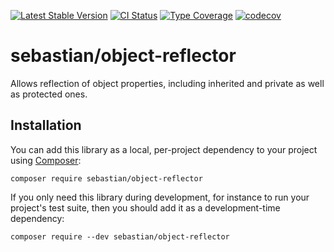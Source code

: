 [![Latest Stable Version](https://poser.pugx.org/sebastian/object-reflector/v/stable.png)](https://packagist.org/packages/sebastian/object-reflector)
[![CI Status](https://github.com/sebastianbergmann/object-reflector/workflows/CI/badge.svg)](https://github.com/sebastianbergmann/object-reflector/actions)
[![Type Coverage](https://shepherd.dev/github/sebastianbergmann/object-reflector/coverage.svg)](https://shepherd.dev/github/sebastianbergmann/object-reflector)
[![codecov](https://codecov.io/gh/sebastianbergmann/object-reflector/branch/main/graph/badge.svg)](https://codecov.io/gh/sebastianbergmann/object-reflector)

# sebastian/object-reflector

Allows reflection of object properties, including inherited and private as well as protected ones.

## Installation

You can add this library as a local, per-project dependency to your project using [Composer](https://getcomposer.org/):

```
composer require sebastian/object-reflector
```

If you only need this library during development, for instance to run your project's test suite, then you should add it as a development-time dependency:

```
composer require --dev sebastian/object-reflector
```
